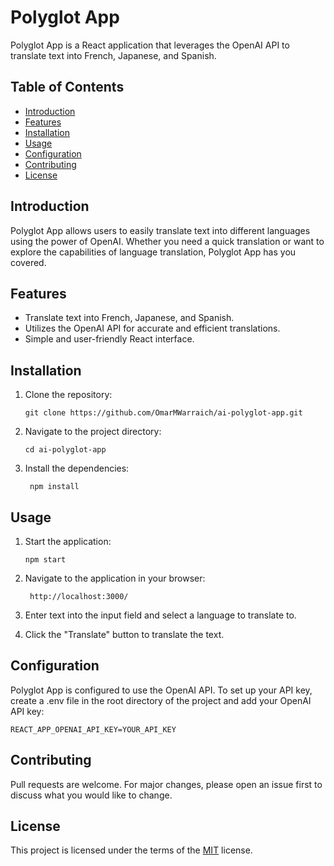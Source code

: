 # Polyglot App

Polyglot App is a React application that leverages the OpenAI API to translate text into French, Japanese, and Spanish.

## Table of Contents

- [Introduction](#introduction)
- [Features](#features)
- [Installation](#installation)
- [Usage](#usage)
- [Configuration](#configuration)
- [Contributing](#contributing)
- [License](#license)

## Introduction

Polyglot App allows users to easily translate text into different languages using the power of OpenAI. Whether you need a quick translation or want to explore the capabilities of language translation, Polyglot App has you covered.

## Features

- Translate text into French, Japanese, and Spanish.
- Utilizes the OpenAI API for accurate and efficient translations.
- Simple and user-friendly React interface.

## Installation

1. Clone the repository:

   ```
   git clone https://github.com/OmarMWarraich/ai-polyglot-app.git
    ```
2. Navigate to the project directory:

   ```
   cd ai-polyglot-app
   ```
3. Install the dependencies:

   ```
    npm install
    ```

## Usage

1. Start the application:

   ```
   npm start
   ```

2. Navigate to the application in your browser:

   ```
    http://localhost:3000/
    ```

3. Enter text into the input field and select a language to translate to.

4. Click the "Translate" button to translate the text.

## Configuration

Polyglot App is configured to use the OpenAI API. To set up your API key, create a .env file in the root directory of the project and add your OpenAI API key:

```
REACT_APP_OPENAI_API_KEY=YOUR_API_KEY
```

## Contributing

Pull requests are welcome. For major changes, please open an issue first to discuss what you would like to change.

## License

This project is licensed under the terms of the [MIT](./LICENSE.md) license.
